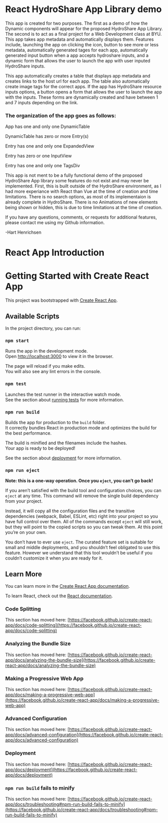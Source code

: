 # React HydroShare App Library demo

This app is created for two purposes. The first as a demo of how the Dynamic components will appear for the proposed HydroShare App Library. The second is to act as a final project for a Web Development class at BYU. This app takes app metadata and automatically displays them. Features include, launching the app on clicking the icon, button to see more or less metadata, automatically generated tages for each app, automatically generated input button when a app accepts hydroshare inputs, and a dynamic form that allows the user to launch the app with user inputed HydroShare inputs.

This app automatically creates a table that displays app metadata and creates links to the host url for each app. The table also automatically create image tags for the correct apps. If the app has HydroShare resource inputs options, a button opens a form that allows the user to launch the app with the inputs. These forms are dynamically created and have between 1 and 7 inputs depending on the link. 

### The organization of the app goes as follows:

App has one and only one DynamicTable

DynamicTable has zero or more Entry(s)

Entry has one and only one ExpandedView

Entry has zero or one InputView

Entry has one and only one TagsDiv


This app is not ment to be a fully functional demo of the proposed HydroShare App library some features do not exist and may never be implemented. First, this is built outside of the HydroShare environment, as I had more experiance with React than Vue at the time of creation and time limitations. There is no search options, as most of its implementaion is already complete in HydroShare. There is no Animations of new elements being shown or hidden, this is due to time limitations at the time of creation.

If you have any questions, comments, or requests for additional features, please contact me using my Github information.

-Hart Henrichsen


# React App Introduction



# Getting Started with Create React App

This project was bootstrapped with [Create React App](https://github.com/facebook/create-react-app).

## Available Scripts

In the project directory, you can run:

### `npm start`

Runs the app in the development mode.\
Open [http://localhost:3000](http://localhost:3000) to view it in the browser.

The page will reload if you make edits.\
You will also see any lint errors in the console.

### `npm test`

Launches the test runner in the interactive watch mode.\
See the section about [running tests](https://facebook.github.io/create-react-app/docs/running-tests) for more information.

### `npm run build`

Builds the app for production to the `build` folder.\
It correctly bundles React in production mode and optimizes the build for the best performance.

The build is minified and the filenames include the hashes.\
Your app is ready to be deployed!

See the section about [deployment](https://facebook.github.io/create-react-app/docs/deployment) for more information.

### `npm run eject`

**Note: this is a one-way operation. Once you `eject`, you can’t go back!**

If you aren’t satisfied with the build tool and configuration choices, you can `eject` at any time. This command will remove the single build dependency from your project.

Instead, it will copy all the configuration files and the transitive dependencies (webpack, Babel, ESLint, etc) right into your project so you have full control over them. All of the commands except `eject` will still work, but they will point to the copied scripts so you can tweak them. At this point you’re on your own.

You don’t have to ever use `eject`. The curated feature set is suitable for small and middle deployments, and you shouldn’t feel obligated to use this feature. However we understand that this tool wouldn’t be useful if you couldn’t customize it when you are ready for it.

## Learn More

You can learn more in the [Create React App documentation](https://facebook.github.io/create-react-app/docs/getting-started).

To learn React, check out the [React documentation](https://reactjs.org/).

### Code Splitting

This section has moved here: [https://facebook.github.io/create-react-app/docs/code-splitting](https://facebook.github.io/create-react-app/docs/code-splitting)

### Analyzing the Bundle Size

This section has moved here: [https://facebook.github.io/create-react-app/docs/analyzing-the-bundle-size](https://facebook.github.io/create-react-app/docs/analyzing-the-bundle-size)

### Making a Progressive Web App

This section has moved here: [https://facebook.github.io/create-react-app/docs/making-a-progressive-web-app](https://facebook.github.io/create-react-app/docs/making-a-progressive-web-app)

### Advanced Configuration

This section has moved here: [https://facebook.github.io/create-react-app/docs/advanced-configuration](https://facebook.github.io/create-react-app/docs/advanced-configuration)

### Deployment

This section has moved here: [https://facebook.github.io/create-react-app/docs/deployment](https://facebook.github.io/create-react-app/docs/deployment)

### `npm run build` fails to minify

This section has moved here: [https://facebook.github.io/create-react-app/docs/troubleshooting#npm-run-build-fails-to-minify](https://facebook.github.io/create-react-app/docs/troubleshooting#npm-run-build-fails-to-minify)
